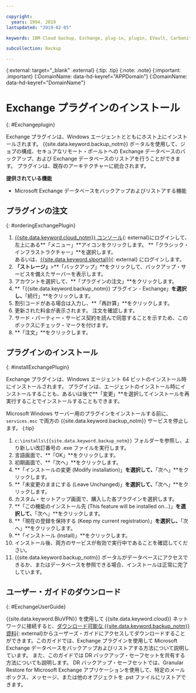```yaml
---

copyright:
  years: 1994, 2019
lastupdated: "2019-02-05"

keywords: IBM Cloud backup, Exchange, plug-in, plugin, EVault, Carbonite

subcollection: Backup

---
```

{:external: target="_blank" .external}
{:tip: .tip}
{:note: .note}
{:important: .important}
{:DomainName: data-hd-keyref="APPDomain"}
{:DomainName: data-hd-keyref="DomainName"}

# Exchange プラグインのインストール
{: #Exchangeplugin}

Exchange プラグインは、Windows エージェントとともにホスト上にインストールされます。 {{site.data.keyword.backup_notm}} ポータルを使用して、ジョブの構成、セキュアなリモート・ボールトへの Exchange データベースのバックアップ、および Exchange データベースのリストアを行うことができます。 プラグインは、既存のアーキテクチャーに統合されます。

**提供されている機能**

- Microsoft Exchange データベースをバックアップおよびリストアする機能

## プラグインの注文
{: #orderingExchangePlugin}

1. [{{site.data.keyword.cloud_notm}} コンソール](https://{DomainName}){: external}にログインして、左上にある**「メニュー」**アイコンをクリックします。 **「クラシック・インフラストラクチャー」**を選択します。<br/>
あるいは、[{{site.data.keyword.slportal}}](https://control.softlayer.com/){: external} にログインします。
2. **「ストレージ」**>**「バックアップ」**をクリックして、バックアップ・サービスを備えたサーバーを表示します。
3. アカウントを選択して、**「プラグインの注文」**をクリックします。
4. **「{{site.data.keyword.backup_notm}} プラグイン - Exchange」**を選択し、**「続行」**をクリックします。
5. 割引コードがある場合は入力し、**「再計算」**をクリックします。
6. 更新された料金が表示されます。 注文を確認します。
7. サード・パーティー・サービス契約を読んで同意することを示すため、このボックスにチェック・マークを付けます。
8. **「注文」**をクリックします。

## プラグインのインストール
{: #installExchangePlugin}

Exchange プラグインは、Windows エージェント 64 ビットのインストール時にインストールされます。 プラグインは、エージェントのインストール時にインストールすることも、あるいは後で**「変更」**を選択してインストールを再実行することでインストールすることもできます。

Microsoft Windows サーバー用のプラグインをインストールする前に、`services.msc` で両方の {{site.data.keyword.backup_notm}} サービスを停止します。
{:tip}

1. `c:\installs\{{site.data.keyword.backup_notm}}` フォルダーを参照し、より新しい改訂番号の .exe ファイルを実行します。
2. 言語画面で、**「OK」**をクリックします。
3. 初期画面で、**「次へ」**をクリックします。
4. **「インストールの変更 (Modify installation)」**を選択して、**「次へ」**をクリックします。
5. **「未変更のままにする (Leave Unchanged)」**を選択して、**「次へ」**をクリックします。
6. カスタム・セットアップ画面で、購入した各プラグインを選択します。
7. **「この機能のインストール先 (This feature will be installed on...)」**を選択して、**「次へ」**をクリックします。
8. **「現在の登録を保持する (Keep my current registration)」**を選択し、**「次へ」**をクリックします。
9. **「インストール (Install)」**をクリックします。
10. インストール後、両方のサービスが有効で実行中であることを確認してください。
11. {{site.data.keyword.backup_notm}} ポータルがデータベースにアクセスできるか、またはデータベースを参照できる場合、インストールは正常に完了しています。

## ユーザー・ガイドのダウンロード
{: #ExchangeUserGuide}

{{site.data.keyword.BluVPN}} を使用して {{site.data.keyword.cloud}} ネットワークに接続すると、[ダウンロード可能な {{site.data.keyword.backup_notm}} 資料](http://downloads.service.softlayer.com/evault/Documentation/){: external}からユーザーズ・ガイドにアクセスしてダウンロードすることができます。このガイドでは、Exchange プラグインを使用して Microsoft Exchange データベースをバックアップおよびリストアする方法について説明しています。 また、このガイドでは DR バックアップ・セーフセットを共有する方法についても説明します。 DR バックアップ・セーフセットでは、Granular Restore for Microsoft Exchange アプリケーションを使用して、特定のメールボックス、メッセージ、または他のオブジェクトを .pst ファイルにリストアできます。
